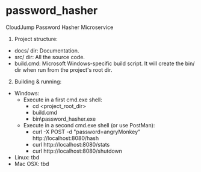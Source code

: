 # password_hasher
CloudJump Password Hasher Microservice

1. Project structure:

- docs/ dir: Documentation.
- src/  dir: All the source code.
- build.cmd: Microsoft Windows-specific build script. It will create the bin/ dir when run from the project's root dir.

2. Building & running:
- Windows:
    - Execute in a first cmd.exe shell:
        - cd <project_root_dir>
        - build.cmd
        - bin\password_hasher.exe
    - Execute in a second cmd.exe shell (or use PostMan):
        - curl -X POST -d "password=angryMonkey" http://localhost:8080/hash
        - curl http://localhost:8080/stats
        - curl http://localhost:8080/shutdown
- Linux: tbd
- Mac OSX: tbd
